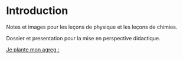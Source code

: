 # IntroductionNotes et images pour les leçons de physique et les leçons de chimies.Dossier et presentation pour la mise en perspective didactique.[Je plante mon agreg :](https://je-plante-mon-agreg.com/)